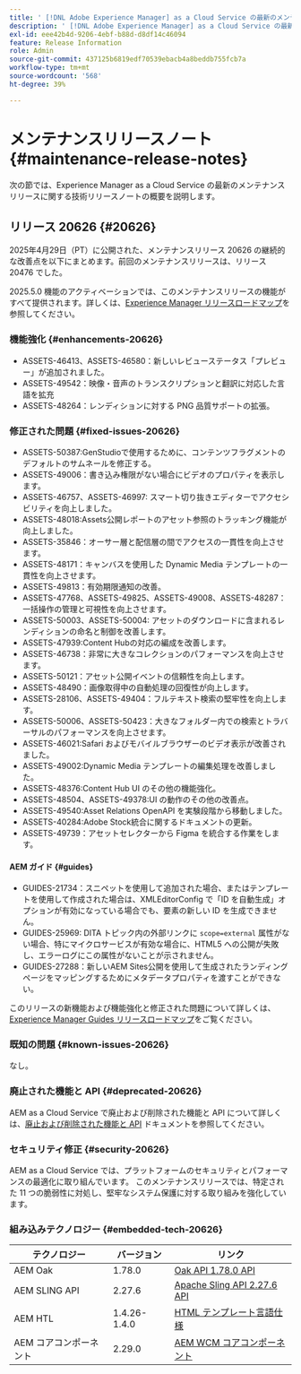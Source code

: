 ```yaml
---
title: ' [!DNL Adobe Experience Manager] as a Cloud Service の最新のメンテナンスリリースノート。'
description: ' [!DNL Adobe Experience Manager] as a Cloud Service の最新のメンテナンスリリースノート。'
exl-id: eee42b4d-9206-4ebf-b88d-d8df14c46094
feature: Release Information
role: Admin
source-git-commit: 437125b6819edf70539ebacb4a8beddb755fcb7a
workflow-type: tm+mt
source-wordcount: '568'
ht-degree: 39%

---
```



# メンテナンスリリースノート {#maintenance-release-notes}

次の節では、Experience Manager as a Cloud Service の最新のメンテナンスリリースに関する技術リリースノートの概要を説明します。

## リリース 20626 {#20626}

2025年4月29日（PT）に公開された、メンテナンスリリース 20626 の継続的な改善点を以下にまとめます。前回のメンテナンスリリースは、リリース 20476 でした。

2025.5.0 機能のアクティベーションでは、このメンテナンスリリースの機能がすべて提供されます。詳しくは、[Experience Manager リリースロードマップ](https://experienceleague.adobe.com/ja/docs/experience-manager-release-information/aem-release-updates/update-releases-roadmap)を参照してください。

### 機能強化 {#enhancements-20626}

* ASSETS-46413、ASSETS-46580：新しいレビューステータス「プレビュー」が追加されました。
* ASSETS-49542：映像・音声のトランスクリプションと翻訳に対応した言語を拡充
* ASSETS-48264：レンディションに対する PNG 品質サポートの拡張。

### 修正された問題 {#fixed-issues-20626}

* ASSETS-50387:GenStudioで使用するために、コンテンツフラグメントのデフォルトのサムネールを修正する。
* ASSETS-49006：書き込み権限がない場合にビデオのプロパティを表示します。
* ASSETS-46757、ASSETS-46997: スマート切り抜きエディターでアクセシビリティを向上しました。
* ASSETS-48018:Assets公開レポートのアセット参照のトラッキング機能が向上しました。
* ASSETS-35846：オーサー層と配信層の間でアクセスの一貫性を向上させます。
* ASSETS-48171：キャンバスを使用した Dynamic Media テンプレートの一貫性を向上させます。
* ASSETS-49813：有効期限通知の改善。
* ASSETS-47768、ASSETS-49825、ASSETS-49008、ASSETS-48287：一括操作の管理と可視性を向上させます。
* ASSETS-50003、ASSETS-50004: アセットのダウンロードに含まれるレンディションの命名と制御を改善します。
* ASSETS-47939:Content Hubの対応の編成を改善します。
* ASSETS-46738：非常に大きなコレクションのパフォーマンスを向上させます。
* ASSETS-50121：アセット公開イベントの信頼性を向上します。
* ASSETS-48490：画像取得中の自動処理の回復性が向上します。
* ASSETS-28106、ASSETS-49404：フルテキスト検索の堅牢性を向上します。
* ASSETS-50006、ASSETS-50423：大きなフォルダー内での検索とトラバーサルのパフォーマンスを向上させます。
* ASSETS-46021:Safari およびモバイルブラウザーのビデオ表示が改善されました。
* ASSETS-49002:Dynamic Media テンプレートの編集処理を改善しました。
* ASSETS-48376:Content Hub UI のその他の機能強化。
* ASSETS-48504、ASSETS-49378:UI の動作のその他の改善点。
* ASSETS-49540:Asset Relations OpenAPI を実験段階から移動しました。
* ASSETS-40284:Adobe Stock統合に関するドキュメントの更新。
* ASSETS-49739：アセットセレクターから Figma を統合する作業をします。

#### AEM ガイド {#guides}

* GUIDES-21734：スニペットを使用して追加された場合、またはテンプレートを使用して作成された場合は、XMLEditorConfig で「ID を自動生成」オプションが有効になっている場合でも、要素の新しい ID を生成できません。
* GUIDES-25969: DITA トピック内の外部リンクに `scope=external` 属性がない場合、特にマイクロサービスが有効な場合に、HTML5 への公開が失敗し、エラーログにこの属性がないことが示されません。
* GUIDES-27288：新しいAEM Sites公開を使用して生成されたランディングページをマッピングするためにメタデータプロパティを渡すことができない。

このリリースの新機能および機能強化と修正された問題について詳しくは、[Experience Manager Guides リリースロードマップ](https://experienceleague.adobe.com/ja/docs/experience-manager-guides/using/release-info/aem-guides-releases-roadmap)をご覧ください。

### 既知の問題 {#known-issues-20626}

なし。

### 廃止された機能と API {#deprecated-20626}

AEM as a Cloud Service で廃止および削除された機能と API について詳しくは、[廃止および削除された機能と API](/help/release-notes/deprecated-removed-features.md) ドキュメントを参照してください。

### セキュリティ修正 {#security-20626}

AEM as a Cloud Service では、プラットフォームのセキュリティとパフォーマンスの最適化に取り組んでいます。 このメンテナンスリリースでは、特定された 11 つの脆弱性に対処し、堅牢なシステム保護に対する取り組みを強化しています。

### 組み込みテクノロジー {#embedded-tech-20626}

| テクノロジー | バージョン | リンク |
|---|---|---|
| AEM Oak | 1.78.0 | [Oak API 1.78.0 API](https://www.javadoc.io/doc/org.apache.jackrabbit/oak-api/1.78.0/index.html) |
| AEM SLING API | 2.27.6 | [Apache Sling API 2.27.6 API](https://www.javadoc.io/doc/org.apache.sling/org.apache.sling.api/latest/index.html) |
| AEM HTL | 1.4.26-1.4.0 | [HTML テンプレート言語仕様](https://github.com/adobe/htl-spec) |
| AEM コアコンポーネント | 2.29.0 | [AEM WCM コアコンポーネント](https://github.com/adobe/aem-core-wcm-components) |
